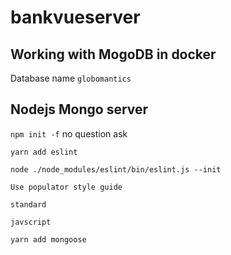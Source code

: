 # bankvueserver

## Working with MogoDB in docker

Database name
`globomantics`


## Nodejs Mongo server

`npm init -f` no question ask


`yarn add eslint`

`node ./node_modules/eslint/bin/eslint.js --init`

`Use populator style guide`

`standard`

`javscript`


`yarn add mongoose`
